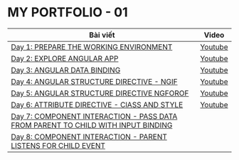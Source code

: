 # MY PORTFOLIO - 01

| Bài viết                                                                                 | Video                 |
| ---------------------------------------------------------------------------------------- | --------------------- |
| [Day 1: PREPARE THE WORKING ENVIRONMENT][day1]                                           | [Youtube][day1-video] |
| [Day 2: EXPLORE ANGULAR APP][day2]                                                       | [Youtube][day2-video] |
| [Day 3: ANGULAR DATA BINDING][day3]                                                      | [Youtube][day3-video] |
| [Day 4: ANGULAR STRUCTURE DIRECTIVE - NGIF][day4]                                        | [Youtube][day4-video] |
| [Day 5: ANGULAR STRUCTURE DIRECTIVE NGFOROF][day5]                                       | [Youtube][day5-video] |
| [Day 6: ATTRIBUTE DIRECTIVE - ClASS AND STYLE][day6]                                     | [Youtube][day6-video] |
| [Day 7: COMPONENT INTERACTION - PASS DATA FROM PARENT TO CHILD WITH INPUT BINDING][day7] |                       |
| [Day 8: COMPONENT INTERACTION - PARENT LISTENS FOR CHILD EVENT][day8]                    |                       |

[day1]: Day001-Installation.md
[day2]: Day002-AngularApp.md
[day3]: Day003-DataBinding.md
[day4]: Day004-Structure-Directive-If-Else.md
[day5]: Day005-Structure-Directive-NgFor.md
[day6]: Day006-Attribute-Directive-Class-Style.md
[day7]: Day007-Component-Interaction-01.md
[day8]: Day008-Component-Interaction-02.md
[day1-video]: https://youtu.be/NS6P1fpU77o
[day2-video]: https://youtu.be/jgFw8tAgKNs
[day3-video]: https://youtu.be/WrMywdbnQfk
[day4-video]: https://youtu.be/Yujs6hi-l4w
[day5-video]: https://youtu.be/q7CQPEPSkD0
[day6-video]: https://youtu.be/Zh36WRD3MMQ
